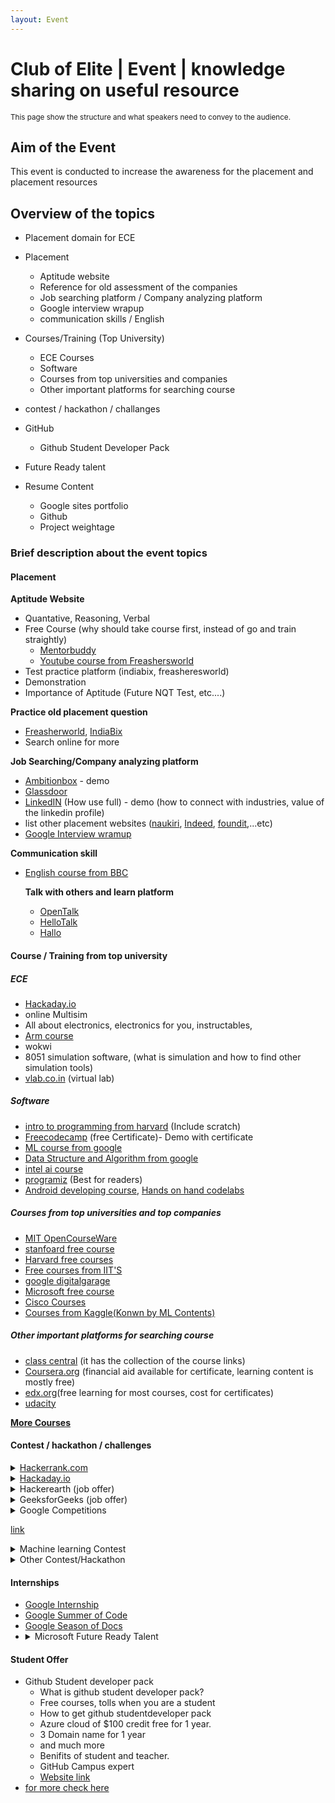 ```yaml
---
layout: Event
---
```


# Club of Elite | Event | knowledge sharing on useful resource
<sup>This page show the structure and what speakers need to convey to the audience.</sup>

## **Aim of the Event**
This event is conducted to increase the awareness for the placement and placement resources


## **Overview of the topics**
- Placement domain for ECE
- Placement
    - Aptitude website
    - Reference for old assessment of the companies
    - Job searching platform / Company analyzing platform
    - Google interview wrapup
    - communication skills / English

- Courses/Training (Top University)
    - ECE Courses
    - Software
    - Courses from top universities and companies
    - Other important platforms for searching course

- contest / hackathon / challanges

- GitHub
    - Github Student Developer Pack
- Future Ready talent

- Resume Content
    - Google sites portfolio
    - Github
    - Project weightage


### **Brief description about the event topics**
#### **Placement**
**Aptitude Website** 
- Quantative, Reasoning, Verbal
- Free Course (why should take course first, instead of go and train straightly)
    - [Mentorbuddy]()
    - [Youtube course from Freashersworld](https://www.youtube.com/playlist?list=PLjLhUHPsqNYnM1DmZhIbtd9wNhPO1HGPT)
- Test practice platform (indiabix, freasheresworld)
- Demonstration 
- Importance of Aptitude (Future NQT Test, etc....)

**Practice old placement question**
- [Freasherworld](https://placement.freshersworld.com/), [IndiaBix](https://www.indiabix.com/placement-papers/companies/)
- Search online for more

**Job Searching/Company analyzing platform**
- [Ambitionbox](https://www.ambitionbox.com/) - demo
- [Glassdoor](https://www.glassdoor.co.in/index.htm)
- [LinkedIN](https://www.linkedin.com/) (How use full) - demo (how to connect with industries, value of the linkedin profile)
- list other placement websites ([naukiri](https://www.naukri.com/), [Indeed](https://in.indeed.com/), [foundit](https://www.foundit.in/),...etc)
- [Google Interview wramup](https://grow.google/certificates/interview-warmup/)

**Communication skill**
- [English course from BBC](https://www.bbc.co.uk/learningenglish/)

    **Talk with others and learn platform**
    - [OpenTalk](https://play.google.com/store/apps/details?id=com.jeetproductions.opentalk&hl=en_IN&gl=US)
    - [HelloTalk](https://play.google.com/store/apps/details?id=com.hellotalk&hl=en_IN&gl=US)
    - [Hallo](https://play.google.com/store/apps/details?id=com.halloglobal.flutterapp.hallo&hl=en_IN&gl=US)


#### **Course / Training from top university**
##### **ECE**
- [Hackaday.io](https://hackaday.io/)
- online Multisim
- All about electronics, electronics for you, instructables, 
- [Arm course](https://www.arm.com/resources/education/online-courses)
- wokwi
- 8051 simulation software, (what is simulation and how to find other simulation tools)
- [vlab.co.in](https://vlab.co.in) (virtual lab)
##### **Software**
- [intro to programming from harvard](https://cs50.harvard.edu/x/2023/) (Include scratch)
- [Freecodecamp](https://freecodecamp.com) (free Certificate)- Demo with certificate
- [ML course from google](https://developers.google.com/machine-learning/crash-course)
- [Data Structure and Algorithm from google](https://www.udacity.com/course/data-structures-and-algorithms-in-python--ud513)
- [intel ai course](https://www.intel.com/content/www/us/en/developer/topic-technology/artificial-intelligence/get-started.html)
- [programiz](https://www.programiz.com/) (Best for readers)
- [Android developing course](https://developer.android.com/courses), [Hands on hand codelabs](https://codelabs.developers.google.com/)
##### **Courses from top universities and top companies**
- [MIT OpenCourseWare](https://ocw.mit.edu/)
- [stanfoard free course](https://online.stanford.edu/explore?filter%5B0%5D=free_or_paid%3Afree&keywords=&items_per_page=12)
- [Harvard free courses](https://pll.harvard.edu/catalog/free) 
- [Free courses from IIT'S](https://swayam.gov.in/NPTEL)
- [google digitalgarage](https://learndigital.withgoogle.com/digitalgarage/courses)
- [Microsoft free course](https://learn.microsoft.com/en-us/training/)
- [Cisco Courses](https://www.netacad.com/)
- [Courses from Kaggle(Konwn by ML Contents)](https://www.kaggle.com/learn)
##### **Other important platforms for searching course**
- [class central](classcentral.com) (it has the collection of the course links)
- [Coursera.org](https://www.coursera.org/) (financial aid available for certificate, learning content is mostly free)
- [edx.org](https://www.edx.org/)(free learning for most courses, cost for certificates)
- [udacity](https://www.udacity.com/)

[**More Courses**](https://www.freecodecamp.org/news/free-certificates/)

#### **Contest / hackathon / challenges**
    
<details><summary><a href="https://hackerrank.com">Hackerrank.com</a></summary>

<li> Registration</li>
<li> Problem approach</li>
<li> use of hackerrank profile in resume and company placement</li>
<li> Certification and interview preparation kit</li>
<li> statistics form hackerrank 2023</li>
<li> JOB Board</li>
</details>

<details><summary> <a href="https://hackaday.io">Hackaday.io</a></summary>


<img src="https://user-images.githubusercontent.com/57592824/216234345-d1a78464-aeaa-4cc0-9ba7-4d5ccce93819.png" width=400px />

<li> Shows latest trends of technology</li>
<li> Its like facebook for project (has all kind of project hardware), you can follow, like, join, comment on the project. It has the detailed description of the project</li>
<li> It also conduct contest for the hardware project, and give the price for the winners.</li>
<li> user can ask question, share knowledge using stack.</li>
<li> has tutorials</li>


</details>

<details><summary> Hackerearth (job offer)</summary>

<li> Hackathon</li>
<li> Programming challenges</li>
<li> Coding Competitions</li>
<li> Live events</li>
<li> Hiring via challanges (job Hiring)</li>
<li> Most similar to hackerrank, but extra it has job offer</li>

</details>

<details><summary>GeeksforGeeks (job offer)</summary>

 <li> similarly geekforgeeks also offers the job offer by competition. you can practice the <a href="https://practice.geeksforgeeks.org/events/rec/job-a-thon?utm_source=geeksforgeeks&utm_medium=gfg_header&utm_campaign=jobathon">here</a></li>
 <li> Job posting</li>
 <li> competition</li>
 <li> coading question from big companies</li>
 <li> <a href="https://www.geeksforgeeks.org/placements-gq/">Website</a> (question from tcs, cognizant, IBM, Accenture, Mock Placement test)</li>

</details>

<details><summary>Google Competitions

[link](https://codingcompetitions.withgoogle.com)
</summary>

<li> <a href="https://codingcompetitions.withgoogle.com/kickstart">Google Kickstart</a></li>
<li> <a href="https://codingcompetitions.withgoogle.com/hashcode">Google hashcode</a></li>
<li> <a href="https://codingcompetitions.withgoogle.com/codejam">Google Codejam</a></li>
<li><a href="https://www.gdscutd.tech/events/gsc">Google solution Challenge</a></li>
<li><a href="https://capturetheflag.withgoogle.com/">Google Capture the flag</a></li>
<li><a href="https://imaginecup.microsoft.com/en-us/junior">Microsoft Imagine Cup Junior</a></li>

</details>

<details><summary>Machine learning Contest</summary>
<ul>
<li><a href="https://www.kaggle.com/competitions">Kaggle</a></li>
<li><a href="https://mlcontests.com/">mldataset.com</a></li>
<li><a href="https://bitgrit.net/competition/">bitgrit Competition</a></li>
<li><a href="https://datahack.analyticsvidhya.com/">datahack.analyticsvidhya.com</a></li>
<li><a href="https://numer.ai/">number.ai</a></li>
<li><a href="https://www.drivendata.org/">Drivendata</a></li>
<li><a href="https://www.aicrowd.com/">aicrowd</a></li>
<li><a href="https://machinehack.com/">Machinehack</a> (job hiring)</li>
</ul>

</details>

<details><summary>Other Contest/Hackathon</summary>

<ul>
<li><a href="https://unstop.com/">unstop</a></li>
</ul>

</details>

#### **Internships**
<ul>
<li><a href="https://buildyourfuture.withgoogle.com/programs/step">Google Internship</a></li>
<li><a href="https://summerofcode.withgoogle.com/">Google Summer of Code</a></li>
<li><a href="https://developers.google.com/season-of-docs">Google Season of Docs</a></li>
<li>
    <details><summary>Microsoft Future Ready Talent</summary>
            Microsoft Certificate in (Azure fundamental, Azure AI fundamental, Azure Administrator, Azure Developer, Azure Security Technologies, Microsoft Power BI Data Analyst, Azure Ai Engineer Associate, GitHub) [All the course has offer, some them they provide 100% offer]<ul>
            <li>Original price is nearly 4000 but it is free for students</li>
            <li>Industry session</li>
            <li>Projects</li>
            <li>Internship</li>
            <li>Register:
            <a href="https://futurereadytalent.in/">website link</a></li>
            </ul>
    </details>
</li>
</ul>


#### **Student Offer**
- Github Student developer pack
    - What is github student developer pack?
    - Free courses, tolls when you are a student
    - How to get github studentdeveloper pack
    - Azure cloud of $100 credit free for 1 year.
    - 3 Domain name for 1 year
    - and much more
    - Benifits of student and teacher.
    - GitHub Campus expert
    - [Website link](https://education.github.com/pack)
- [for more check here](https://freeforstudents.org/)

